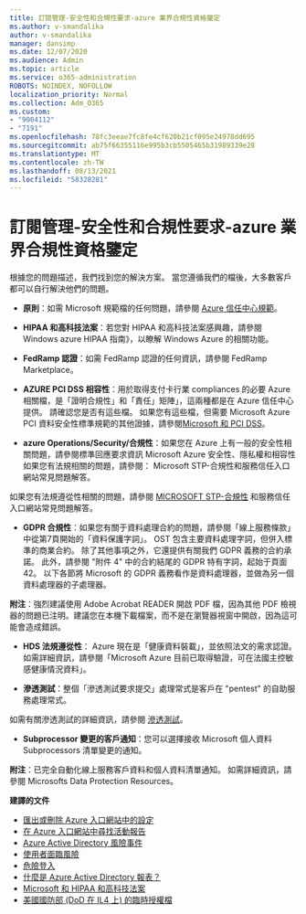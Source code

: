 ```yaml
---
title: 訂閱管理-安全性和合規性要求-azure 業界合規性資格鑒定
ms.author: v-smandalika
author: v-smandalika
manager: dansimp
ms.date: 12/07/2020
ms.audience: Admin
ms.topic: article
ms.service: o365-administration
ROBOTS: NOINDEX, NOFOLLOW
localization_priority: Normal
ms.collection: Adm_O365
ms.custom:
- "9004112"
- "7191"
ms.openlocfilehash: 78fc3eeae7fc8fe4cf620b21cf095e24978dd695
ms.sourcegitcommit: ab75f66355116e995b3cb5505465b31989339e28
ms.translationtype: MT
ms.contentlocale: zh-TW
ms.lasthandoff: 08/13/2021
ms.locfileid: "58328281"
---
```

# <a name="subscription-management---security-and-compliance-requests---azure-industry-compliance-accreditation"></a>訂閱管理-安全性和合規性要求-azure 業界合規性資格鑒定

根據您的問題描述，我們找到您的解決方案。 當您遵循我們的檔後，大多數客戶都可以自行解決他們的問題。

- **原則**：如需 Microsoft 規範檔的任何問題，請參閱 [Azure 信任中心規範](https://docs.microsoft.com/compliance/regulatory/offering-SOC)。

- **HIPAA 和高科技法案**：若您對 HIPAA 和高科技法案感興趣，請參閱 Windows azure HIPAA 指南》，以瞭解 Windows Azure 的相關功能。

- **FedRamp 認證**：如需 FedRamp 認證的任何資訊，請參閱 FedRamp Marketplace。

- **AZURE PCI DSS 相容性**：用於取得支付卡行業 compliances 的必要 Azure 相關檔，是「證明合規性」和「責任」矩陣」，這兩種都是在 Azure 信任中心提供。 請確認您是否有這些檔。 如果您有這些檔，但需要 Microsoft Azure PCI 資料安全性標準規範的其他證據，請參閱[Microsoft 和 PCI DSS](https://docs.microsoft.com/compliance/regulatory/offering-PCI-DSS)。

- **azure Operations/Security/合規性**：如果您在 Azure 上有一般的安全性相關問題，請參閱標準回應要求資訊 Microsoft Azure 安全性、隱私權和相容性如果您有法規相關的問題，請參閱： Microsoft STP-合規性和服務信任入口網站常見問題解答。

如果您有法規遵從性相關的問題，請參閱 [MICROSOFT STP-合規性](https://www.microsoft.com/trust-center/compliance/compliance-overview) 和服務信任入口網站常見問題解答。

- **GDPR 合規性**：如果您有關于資料處理合約的問題，請參閱「線上服務條款」中從第7頁開始的「資料保護字詞」。 OST 包含主要資料處理字詞，但併入標準的商業合約。 除了其他事項之外，它還提供有關我們 GDPR 義務的合約承諾。 此外，請參閱 "附件 4" 中的合約結尾的 GDPR 特有字詞，起始于頁面42。 以下各節將 Microsoft 的 GDPR 義務看作是資料處理器，並做為另一個資料處理器的子處理器。

**附注**：強烈建議使用 Adobe Acrobat READER 開啟 PDF 檔，因為其他 PDF 檢視器的問題已注明。建議您在本機下載檔案，而不是在瀏覽器視窗中開啟，因為這可能會造成錯誤。

- **HDS 法規遵從性**： Azure 現在是「健康資料裝載」，並依照法文的需求認證。 如需詳細資訊，請參閱「Microsoft Azure 目前已取得驗證，可在法國主控敏感健康情況資料」。

- **滲透測試**：整個「滲透測試要求提交」處理常式是客戶在 "pentest" 的自助服務處理常式。

如需有關滲透測試的詳細資訊，請參閱 [滲透測試](https://docs.microsoft.com/azure/security/fundamentals/pen-testing)。

- **Subprocessor 變更的客戶通知**：您可以選擇接收 Microsoft 個人資料 Subprocessors 清單變更的通知。

**附注**：已完全自動化線上服務客戶資料和個人資料清單通知。 如需詳細資訊，請參閱 Microsofts Data Protection Resources。

**建譯的文件**

- [匯出或刪除 Azure 入口網站中的設定](https://docs.microsoft.com/azure/azure-portal/set-preferences)
- [在 Azure 入口網站中尋找活動報告](https://docs.microsoft.com/azure/active-directory/reports-monitoring/howto-find-activity-reports)
- [Azure Active Directory 風險事件](https://docs.microsoft.com/azure/active-directory/identity-protection/overview-identity-protection)
- [使用者面臨風險](https://docs.microsoft.com/azure/active-directory/identity-protection/overview-identity-protection)
- [危險登入](https://docs.microsoft.com/azure/active-directory/identity-protection/overview-identity-protection)
- [什麼是 Azure Active Directory 報表？](https://docs.microsoft.com/azure/active-directory/reports-monitoring/overview-reports)
- [Microsoft 和 HIPAA 和高科技法案](https://docs.microsoft.com/compliance/regulatory/offering-hipaa-hitech)
- [美國國防部 (DoD 在 IL4 上) 的臨時授權檔](https://docs.microsoft.com/compliance/regulatory/offering-DoD-DISA-L2-L4-L5)













